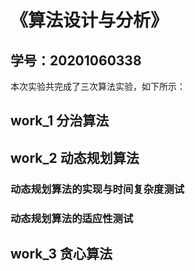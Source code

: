 # 《算法设计与分析》

## 学号：20201060338

本次实验共完成了三次算法实验，如下所示：

## work_1 分治算法

## work_2 动态规划算法
### 动态规划算法的实现与时间复杂度测试
### 动态规划算法的适应性测试

## work_3 贪心算法

